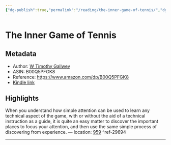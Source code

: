 ```yaml
---
{"dg-publish":true,"permalink":"/reading/the-inner-game-of-tennis/","dgHomeLink":true,"dgPassFrontmatter":false}
---
```


# The Inner Game of Tennis
## Metadata
* Author: [W Timothy Gallwey](https://www.amazon.com/W-Timothy-Gallwey/e/B000APB9KK/ref=dp_byline_cont_ebooks_1)
* ASIN: B00Q5PFGK8
* Reference: https://www.amazon.com/dp/B00Q5PFGK8
* [Kindle link](kindle://book?action=open&asin=B00Q5PFGK8)

## Highlights
When you understand how simple attention can be used to learn any technical aspect of the game, with or without the aid of a technical instruction as a guide, it is quite an easy matter to discover the important places to focus your attention, and then use the same simple process of discovering from experience. — location: [959](kindle://book?action=open&asin=B00Q5PFGK8&location=959) ^ref-29694

---

